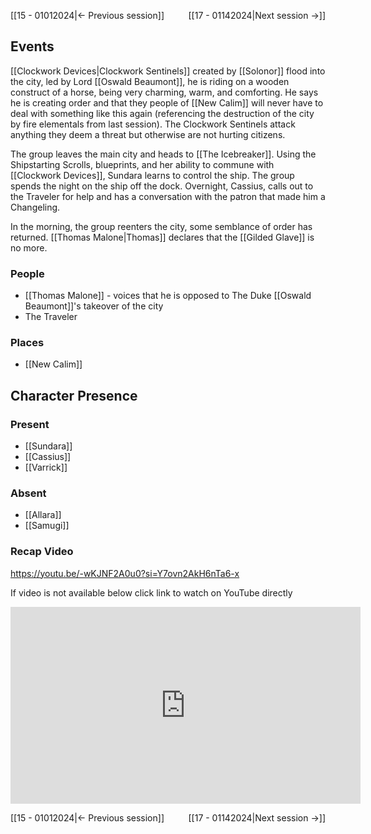[[15 - 01012024|← Previous session]] <span style="float: right;">[[17 - 01142024|Next session →]]</span>

## Events
[[Clockwork Devices|Clockwork Sentinels]] created by [[Solonor]] flood into the city, led by Lord [[Oswald Beaumont]], he is riding on a wooden construct of a horse, being very charming, warm, and comforting. He says he is creating order and that they people of [[New Calim]] will never have to deal with something like this again (referencing the destruction of the city by fire elementals from last session). The Clockwork Sentinels attack anything they deem a threat but otherwise are not hurting citizens.

The group leaves the main city and heads to [[The Icebreaker]]. Using the Shipstarting Scrolls, blueprints, and her ability to commune with [[Clockwork Devices]], Sundara learns to control the ship. The group spends the night on the ship off the dock. Overnight, Cassius, calls out to the Traveler for help and has a conversation with the patron that made him a Changeling.

In the morning, the group reenters the city, some semblance of order has returned. [[Thomas Malone|Thomas]] declares that the [[Gilded Glave]] is no more.

### People
- [[Thomas Malone]] - voices that he is opposed to The Duke [[Oswald Beaumont]]'s takeover of the city
- The Traveler 

### Places 
- [[New Calim]] 

## Character Presence 
### Present
- [[Sundara]] 
- [[Cassius]] 
- [[Varrick]] 
### Absent
- [[Allara]]
- [[Samugi]]

### Recap Video

https://youtu.be/-wKJNF2A0u0?si=Y7ovn2AkH6nTa6-x

If video is not available below click link to watch on YouTube directly

<iframe width="560" height="315" src="https://www.youtube.com/embed/-wKJNF2A0u0?si=Y7ovn2AkH6nTa6-x" title="YouTube video player" frameborder="0" allow="accelerometer; autoplay; clipboard-write; encrypted-media; gyroscope; picture-in-picture; web-share" referrerpolicy="strict-origin-when-cross-origin" allowfullscreen></iframe>

[[15 - 01012024|← Previous session]] <span style="float: right;">[[17 - 01142024|Next session →]]</span>